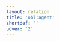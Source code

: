 ```yaml
---
layout: relation
title: 'obl:agent'
shortdef: ''
udver: '2'
---
```

<!-- Interlanguage links updated Út zář 29 20:23:40 CEST 2020 -->
